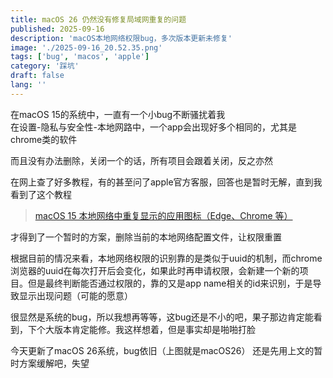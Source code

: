 ```yaml
---
title: macOS 26 仍然没有修复局域网重复的问题
published: 2025-09-16
description: 'macOS本地网络权限bug，多次版本更新未修复'
image: './2025-09-16_20.52.35.png'
tags: ['bug', 'macos', 'apple']
category: '踩坑'
draft: false 
lang: ''
---
```


在macOS 15的系统中，一直有一个小bug不断骚扰着我  
在设置-隐私与安全性-本地网路中，一个app会出现好多个相同的，尤其是chrome类的软件

而且没有办法删除，关闭一个的话，所有项目会跟着关闭，反之亦然

在网上查了好多教程，有的甚至问了apple官方客服，回答也是暂时无解，直到我看到了这个教程  

> [macOS 15 本地网络中重复显示的应用图标（Edge、Chrome 等）](https://www.v2ex.com/t/1115622)

才得到了一个暂时的方案，删除当前的本地网络配置文件，让权限重置

根据目前的情况来看，本地网络权限的识别靠的是类似于uuid的机制，而chrome浏览器的uuid在每次打开后会变化，如果此时再申请权限，会新建一个新的项目。但是最终判断能否通过权限的，靠的又是app name相关的id来识别，于是导致显示出现问题（可能的愿意）  

很显然是系统的bug，所以我想再等等，这bug还是不小的吧，果子那边肯定能看到，下个大版本肯定能修。我这样想着，但是事实却是啪啪打脸  

今天更新了macOS 26系统，bug依旧（上图就是macOS26）
还是先用上文的暂时方案缓解吧，失望